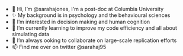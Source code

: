 - 👋 Hi, I’m @sarahajones, I'm a post-doc at Columbia University
- ✨ My background is in psychology and the behavioural sciences
- 👀 I’m interested in decision making and human cognition
- 🌱 I’m currently learning to improve my code efficiency and all about simulating data
- 💞️ I’m always ooking to collaborate on large-scale replication efforts
- 📫 Find me over on twitter @sarahaj95

<!---
sarahajones/sarahajones is a ✨ special ✨ repository because its `README.md` (this file) appears on your GitHub profile.
You can click the Preview link to take a look at your changes.
--->
